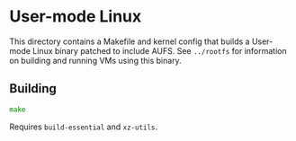 # User-mode Linux

This directory contains a Makefile and kernel config that builds a User-mode
Linux binary patched to include AUFS. See `../rootfs` for information on
building and running VMs using this binary.

## Building

```go
make
```

Requires `build-essential` and `xz-utils`.
